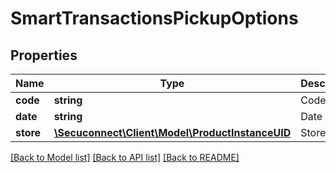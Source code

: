 # SmartTransactionsPickupOptions

## Properties
Name | Type | Description | Notes
------------ | ------------- | ------------- | -------------
**code** | **string** | Code | 
**date** | **string** | Date | 
**store** | [**\Secuconnect\Client\Model\ProductInstanceUID**](ProductInstanceUID.md) | Store | 

[[Back to Model list]](../README.md#documentation-for-models) [[Back to API list]](../README.md#documentation-for-api-endpoints) [[Back to README]](../README.md)



